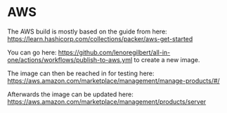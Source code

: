 # AWS

The AWS build is mostly based on the guide from here: https://learn.hashicorp.com/collections/packer/aws-get-started

You can go here: https://github.com/lenoregilbert/all-in-one/actions/workflows/publish-to-aws.yml to create a new image.

The image can then be reached in for testing here: https://aws.amazon.com/marketplace/management/manage-products/#/

Afterwards the image can be updated here: https://aws.amazon.com/marketplace/management/products/server
